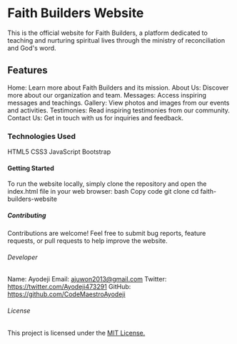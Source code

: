 # Faith Builders Website
This is the official website for Faith Builders, a platform dedicated to teaching and nurturing spiritual lives through the ministry of reconciliation and God's word.

## Features
Home: Learn more about Faith Builders and its mission.
About Us: Discover more about our organization and team.
Messages: Access inspiring messages and teachings.
Gallery: View photos and images from our events and activities.
Testimonies: Read inspiring testimonies from our community.
Contact Us: Get in touch with us for inquiries and feedback.

### Technologies Used
HTML5
CSS3
JavaScript
Bootstrap

#### Getting Started
To run the website locally, simply clone the repository and open the index.html file in your web browser:
bash
Copy code
git clone <repository-url>
cd faith-builders-website

##### Contributing
Contributions are welcome! Feel free to submit bug reports, feature requests, or pull requests to help improve the website.

###### Developer
Name: Ayodeji
Email: ajuwon2013@gmail.com
Twitter: https://twitter.com/Ayodeji473291
GitHub: https://github.com/CodeMaestroAyodeji

###### License
This project is licensed under the <a href="https://chatgpt.com/c/LICENSE">MIT License.</a>